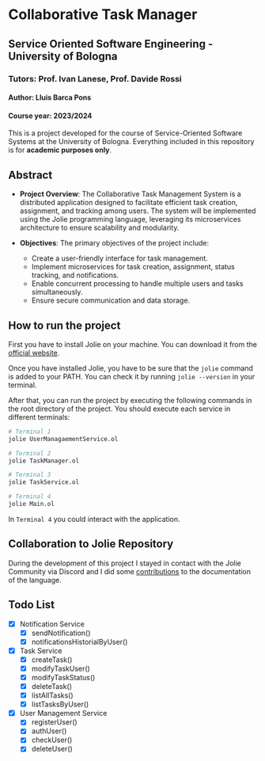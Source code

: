 # Collaborative Task Manager

## Service Oriented Software Engineering - University of Bologna

### Tutors: Prof. Ivan Lanese, Prof. Davide Rossi

#### Author: Lluis Barca Pons

#### Course year: 2023/2024

This is a project developed for the course of Service-Oriented Software Systems at the University of Bologna. Everything included in this repository is for **academic purposes only**.

## Abstract

- **Project Overview**: The Collaborative Task Management System is a distributed
application designed to facilitate efficient task creation, assignment, and tracking among users. The system will be implemented using the Jolie programming language, leveraging its microservices architecture to ensure scalability and modularity.

- **Objectives**: The primary objectives of the project include:
  - Create a user-friendly interface for task management.
  - Implement microservices for task creation, assignment, status tracking, and notifications.
  - Enable concurrent processing to handle multiple users and tasks simultaneously.
  - Ensure secure communication and data storage.

## How to run the project

First you have to install Jolie on your machine. You can download it from the [official website](https://www.jolie-lang.org/downloads.html).

Once you have installed Jolie, you have to be sure that the `jolie` command is added to your PATH. You can check it by running `jolie --version` in your terminal.

After that, you can run the project by executing the following commands in the root directory of the project. You should execute each service in different terminals:

```bash
# Terminal 1
jolie UserManagaementService.ol
```

```bash
# Terminal 2
jolie TaskManager.ol
```

```bash
# Terminal 3
jolie TaskService.ol
```

```bash
# Terminal 4
jolie Main.ol
```

In `Terminal 4` you could interact with the application.

## Collaboration to Jolie Repository

During the development of this project I stayed in contact with the Jolie Community via Discord and I did some [contributions](https://github.com/Luisbp27/docs) to the documentation of the language.

## Todo List

- [x] Notification Service
  - [x] sendNotification()
  - [x] notificationsHistorialByUser()
- [x] Task Service
  - [x] createTask()
  - [x] modifyTaskUser()
  - [x] modifyTaskStatus()
  - [x] deleteTask()
  - [x] listAllTasks()
  - [x] listTasksByUser()
- [x] User Management Service
  - [x] registerUser()
  - [x] authUser()
  - [x] checkUser()
  - [x] deleteUser()
